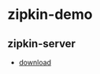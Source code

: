 # zipkin-demo

## zipkin-server 
* [download](https://search.maven.org/remote_content?g=io.zipkin.java&a=zipkin-server&v=LATEST&c=exec)
